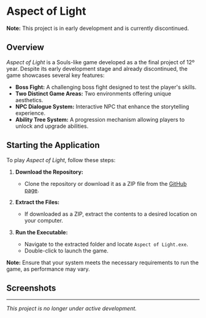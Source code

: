 # Aspect of Light

**Note:** This project is in early development and is currently discontinued.

## Overview

*Aspect of Light* is a Souls-like game developed as a the final project of 12º year. Despite its early development stage and already discontinued, the game showcases several key features:

- **Boss Fight:** A challenging boss fight designed to test the player's skills.
- **Two Distinct Game Areas:** Two environments offering unique aesthetics.
- **NPC Dialogue System:** Interactive NPC that enhance the storytelling experience.
- **Ability Tree System:** A progression mechanism allowing players to unlock and upgrade abilities.

## Starting the Application

To play *Aspect of Light*, follow these steps:

1. **Download the Repository:**
   - Clone the repository or download it as a ZIP file from the [GitHub page](https://github.com/Tomas-Simoes/Aspect-of-Light).

2. **Extract the Files:**
   - If downloaded as a ZIP, extract the contents to a desired location on your computer.

3. **Run the Executable:**
   - Navigate to the extracted folder and locate `Aspect of Light.exe`.
   - Double-click to launch the game.

**Note:** Ensure that your system meets the necessary requirements to run the game, as performance may vary.

## Screenshots

---

*This project is no longer under active development.*
